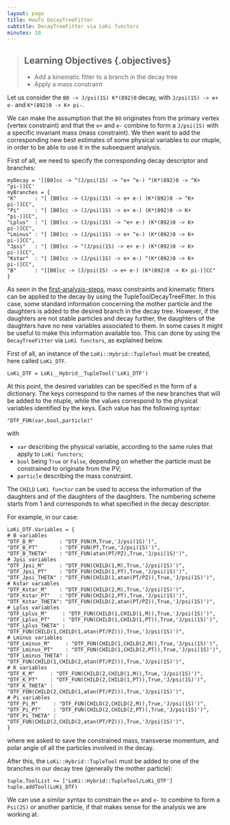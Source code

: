 ```yaml
---
layout: page
title: HowTo DecayTreeFitter
subtitle: DecayTreeFitter via LoKi functors 
minutes: 10
---
```


> ## Learning Objectives {.objectives}
>
> * Add a kinematic fitter to a branch in the decay tree
> * Apply a mass constraint

Let us consider the ```B0 -> J/psi(1S) K*(892)0``` decay, with ```J/psi(1S) -> e+ e-``` and ```K*(892)0 -> K+ pi-```.

We can make the assumption that the `B0` originates from the primary vertex (vertex constraint) and that the `e+` and `e-` combine to form a `J/psi(1S)` with a specific invariant mass (mass constraint). We then want to add the corresponding new best estimates of some physical variables to our ntuple, in order to be able to use it in the subsequent analysis.

First of all, we need to specify the corresponding decay descriptor and branches:

```
myDecay = '[[B0]cc -> ^(J/psi(1S) -> ^e+ ^e-) ^(K*(892)0 -> ^K+ ^pi-)]CC'
myBranches = {
"K"      : "[ [B0]cc -> (J/psi(1S) -> e+ e-) (K*(892)0 -> ^K+ pi-)]CC",
"Pi"     : "[ [B0]cc -> (J/psi(1S) -> e+ e-) (K*(892)0 -> K+ ^pi-)]CC",
"Lplus"  : "[ [B0]cc -> (J/psi(1S) -> ^e+ e-) (K*(892)0 -> K+ pi-)]CC",
"Lminus" : "[ [B0]cc -> (J/psi(1S) -> e+ ^e-) (K*(892)0 -> K+ pi-)]CC",
"Jpsi"   : "[ [B0]cc -> ^(J/psi(1S) -> e+ e-) (K*(892)0 -> K+ pi-)]CC",
"Kstar"  : "[ [B0]cc -> (J/psi(1S) -> e+ e-) ^(K*(892)0 -> K+ pi-)]CC",
"B"      : "[[B0]cc -> (J/psi(1S) -> e+ e-) (K*(892)0 -> K+ pi-)]CC"
}
```

As seen in the [first-analysis-steps](https://lhcb.github.io/first-analysis-steps/), mass constraints and kinematic fitters can be applied to the decay by using the TupleToolDecayTreeFitter. In this case, some standard information concerning the mother particle and the daughters is added to the desired branch in the decay tree. However, if the daughters are not stable particles and decay further, the daughters of the daughters have no new variables associated to them. In some cases it might be useful to make this information available too. This can done by using the `DecayTreeFitter` via `LoKi functors`, as explained below.

First of all, an instance of the `LoKi::Hybrid::TupleTool` must be created, here called `LoKi_DTF`.

```
LoKi_DTF = LoKi__Hybrid__TupleTool('LoKi_DTF')
```

At this point, the desired variables can be specified in the form of a dictionary. The keys correspond to the names of the new branches that will be added to the ntuple, while the values correspond to the physical variables identified by the keys. Each value has the following syntax:

```
"DTF_FUN(var,bool,particle)"
```

with
* `var` describing the physical variable, according to the same rules that apply to `LoKi functors`;
* `bool` being `True` or `False`, depending on whether the particle must be constrained to originate from the PV;
* `particle` describing the mass constraint.

The `CHILD` `LoKi functor` can be used to access the information of the daughters and of the daughters of the daughters. The numbering scheme starts from 1 and corresponds to what specified in the decay descriptor.
 
For example, in our case:

```
LoKi_DTF.Variables = {
# B variables
"DTF_B_M"        : "DTF_FUN(M,True,'J/psi(1S)')",
"DTF_B_PT"       : "DTF_FUN(PT,True,'J/psi(1S)')",
"DTF_B_THETA"    : "DTF_FUN(atan(PT/PZ),True,'J/psi(1S)')",
# Jpsi variables
"DTF_Jpsi_M"     : "DTF_FUN(CHILD(1,M),True,'J/psi(1S)')",
"DTF_Jpsi_PT"    : "DTF_FUN(CHILD(1,PT),True,'J/psi(1S)')",
"DTF_Jpsi_THETA" : "DTF_FUN(CHILD(1,atan(PT/PZ)),True,'J/psi(1S)')",
# Kstar variables
"DTF_Kstar_M"    : "DTF_FUN(CHILD(2,M),True,'J/psi(1S)')",
"DTF_Kstar_PT"   : "DTF_FUN(CHILD(2,PT),True,'J/psi(1S)')",
"DTF_Kstar_THETA": "DTF_FUN(CHILD(2,atan(PT/PZ)),True,'J/psi(1S)')",
# Lplus variables
"DTF_Lplus_M"     : "DTF_FUN(CHILD(1,CHILD(1,M)),True,'J/psi(1S)')",
"DTF_Lplus_PT"    : "DTF_FUN(CHILD(1,CHILD(1,PT)),True,'J/psi(1S)')",
"DTF_Lplus_THETA" : "DTF_FUN(CHILD(1,CHILD(1,atan(PT/PZ))),True,'J/psi(1S)')",
# Lminus variables
"DTF_Lminus_M"     : "DTF_FUN(CHILD(1,CHILD(2,M)),True,'J/psi(1S)')",
"DTF_Lminus_PT"    : "DTF_FUN(CHILD(1,CHILD(2,PT)),True,'J/psi(1S)')",
"DTF_Lminus_THETA" : "DTF_FUN(CHILD(1,CHILD(2,atan(PT/PZ))),True,'J/psi(1S)')",
# K variables
"DTF_K_M"     : "DTF_FUN(CHILD(2,CHILD(1,M)),True,'J/psi(1S)')",
"DTF_K_PT"    : "DTF_FUN(CHILD(2,CHILD(1,PT)),True,'J/psi(1S)')",
"DTF_K_THETA" : "DTF_FUN(CHILD(2,CHILD(1,atan(PT/PZ))),True,'J/psi(1S)')",
# Pi variables
"DTF_Pi_M"     : "DTF_FUN(CHILD(2,CHILD(2,M)),True,'J/psi(1S)')",
"DTF_Pi_PT"    : "DTF_FUN(CHILD(2,CHILD(2,PT)),True,'J/psi(1S)')",
"DTF_Pi_THETA" : "DTF_FUN(CHILD(2,CHILD(2,atan(PT/PZ))),True,'J/psi(1S)')",
}
```

where we asked to save the constrained mass, transverse momentum, and polar angle of all the particles involved in the decay.

After this, the `LoKi::Hybrid::TupleTool` must be added to one of the branches in our decay tree (generally the mother particle):

```
tuple.ToolList += ['LoKi::Hybrid::TupleTool/LoKi_DTF']
tuple.addTool(LoKi_DTF)
```

We can use a similar syntax to constrain the `e+` and `e-` to combine to form a `Psi(2S)` or another particle, if that makes sense for the analysis we are working at.